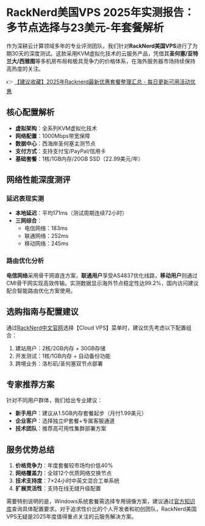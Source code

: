# RackNerd美国VPS 2025年实测报告：多节点选择与23美元-年套餐解析

作为深耕云计算领域多年的专业评测团队，我们针对**RackNerd美国VPS**进行了为期30天的深度测试。这款采用KVM虚拟化技术的云服务产品，凭借其**圣何塞/亚特兰大/西雅图**等多机房布局和极具竞争力的价格体系，在海外服务器市场持续保持高热度的关注。

👉 [【建议收藏】2025年Racknerd最新优惠套餐整理汇总 - 每日更新可用活动优惠](https://bit.ly/Rack_Nerd)

## 核心配置解析
- **虚拟架构**：全系列KVM虚拟化技术
- **网络配置**：1000Mbps带宽保障
- **数据中心**：西海岸圣何塞主测节点
- **支付方式**：支持支付宝/PayPal/信用卡
- **基础套餐**：1核/1GB内存/20GB SSD（22.99美元/年）

## 网络性能深度测评
### 延迟表现实测
- **本地延迟**：平均171ms（测试周期连续72小时）
- **三网综合**：
  - 电信网络：183ms
  - 联通网络：252ms 
  - 移动网络：245ms

### 路由优化分析
**电信网络**采用骨干网直连方案，**联通用户**享受AS4837优化线路，**移动用户**则通过CMI骨干网实现高效传输。实测数据显示海外节点稳定性达99.2%，国内访问建议配合智能路由优化方案使用。

## 选购指南与配置建议
通过[RackNerd中文官网](https://bit.ly/Rack_Nerd)选择【Cloud VPS】菜单时，建议优先考虑以下配置组合：
1. 建站用户：2核/2GB内存 + 30GB存储
2. 开发测试：1核/1GB内存 + 自动备份功能
3. 跨境业务：洛杉矶/圣何塞双节点部署

## 专家推荐方案
针对不同用户群体，我们给出专业建议：
- **新手用户**：建议从1.5GB内存套餐起步（月付1.99美元）
- **企业客户**：选择独立IP套餐+专属客服通道
- **技术团队**：推荐高可用性集群部署方案

## 服务优势总结
1. **价格竞争力**：年度套餐较市场均价低40%
2. **网络覆盖力**：全球12个优质网络交换节点
3. **技术支持度**：7×24小时中英文混合工单系统
4. **扩展灵活性**：支持在线无缝升级配置

需要特别说明的是，Windows系统套餐需选择专用镜像方案，建议通过[官方知识库](https://bit.ly/Rack_Nerd)查询具体配置要求。对于追求性价比的个人开发者和初创团队，RackNerd美国VPS无疑是2025年度值得重点关注的云服务解决方案。